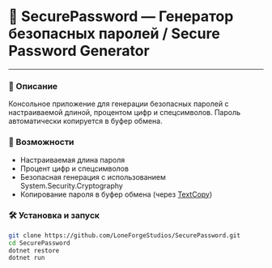 # 🔐 SecurePassword — Генератор безопасных паролей / Secure Password Generator

---

### 📌 Описание

Консольное приложение для генерации безопасных паролей с настраиваемой длиной, процентом цифр и спецсимволов. Пароль автоматически копируется в буфер обмена.

### 🚀 Возможности

- Настраиваемая длина пароля
- Процент цифр и спецсимволов
- Безопасная генерация с использованием System.Security.Cryptography
- Копирование пароля в буфер обмена (через [TextCopy](https://www.nuget.org/packages/TextCopy))

### 🛠 Установка и запуск

```bash
git clone https://github.com/LoneForgeStudios/SecurePassword.git
cd SecurePassword
dotnet restore
dotnet run
